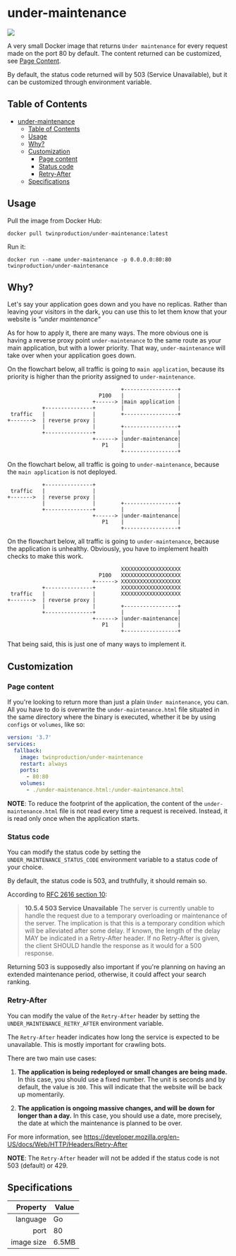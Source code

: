 # under-maintenance

![](https://img.shields.io/docker/pulls/twinproduction/under-maintenance.svg)

A very small Docker image that returns `Under maintenance` for every request made on the port 80 by default. 
The content returned can be customized, see [Page Content](#page-content).

By default, the status code returned will by 503 (Service Unavailable), but it can be customized through environment variable.


## Table of Contents

- [under-maintenance](#under-maintenance)
  * [Table of Contents](#table-of-contents)
  * [Usage](#usage)
  * [Why?](#why)
  * [Customization](#customization)
    + [Page content](#page-content)
    + [Status code](#status-code)
    + [Retry-After](#retry-after)
  * [Specifications](#specifications)


## Usage

Pull the image from Docker Hub:

```
docker pull twinproduction/under-maintenance:latest
```

Run it:

```
docker run --name under-maintenance -p 0.0.0.0:80:80 twinproduction/under-maintenance
```


## Why?

Let's say your application goes down and you have no replicas. 
Rather than leaving your visitors in the dark, you can use this to let them know that 
your website is _"under maintenance"_

As for how to apply it, there are many ways. The more obvious one is having a reverse proxy point `under-maintenance` to the same route as your main application, but with a lower priority. That way, 
`under-maintenance` will take over when your application goes down.

On the flowchart below, all traffic is going to `main application`, because its priority is higher
than the priority assigned to `under-maintenance`.

```
                                    +-----------------+
                             P100   |                 |
                           +------> |main application |
           +---------------+        |                 |
 traffic   |               |        +-----------------+
+------->  | reverse proxy |
           |               |        +-----------------+
           +---------------+        |                 |
                           +------> |under-maintenance|
                              P1    |                 |
                                    +-----------------+
```

On the flowchart below, all traffic is going to `under-maintenance`, because the `main application` is not deployed.

```
           +---------------+
 traffic   |               |
+------->  | reverse proxy |
           |               |        +-----------------+
           +---------------+        |                 |
                           +------> |under-maintenance|
                              P1    |                 |
                                    +-----------------+
```

On the flowchart below, all traffic is going to `under-maintenance`, because the application is unhealthy. Obviously, you have to implement health checks to make this work.

```
                                    XXXXXXXXXXXXXXXXXXX
                             P100   XXXXXXXXXXXXXXXXXXX
                           +------> XXXXXXXXXXXXXXXXXXX
           +---------------+        XXXXXXXXXXXXXXXXXXX
 traffic   |               |        XXXXXXXXXXXXXXXXXXX
+------->  | reverse proxy |
           |               |        +-----------------+
           +---------------+        |                 |
                           +------> |under-maintenance|
                              P1    |                 |
                                    +-----------------+
```

That being said, this is just one of many ways to implement it.


## Customization

### Page content

If you're looking to return more than just a plain `Under maintenance`, you can. All you have to do is overwrite the `under-maintenance.html` file situated in the same directory where the binary is executed, whether it be by using `configs` or `volumes`, like so:

```yaml
version: '3.7'
services:
  fallback:
    image: twinproduction/under-maintenance
    restart: always
    ports:
      - 80:80
    volumes:
      - ./under-maintenance.html:/under-maintenance.html
```

**NOTE**: To reduce the footprint of the application, the content of the `under-maintenance.html` file is not read every time a request is received. 
Instead, it is read only once when the application starts.


### Status code

You can modify the status code by setting the `UNDER_MAINTENANCE_STATUS_CODE` environment variable to a status code of your choice.

By default, the status code is 503, and truthfully, it should remain so.

According to [RFC 2616 section 10](https://www.w3.org/Protocols/rfc2616/rfc2616-sec10.html):

> **10.5.4 503 Service Unavailable**
> The server is currently unable to handle the request due to a temporary overloading or maintenance of the server. The implication is that this is a temporary condition which will be alleviated after some delay. If known, the length of the delay MAY be indicated in a Retry-After header. If no Retry-After is given, the client SHOULD handle the response as it would for a 500 response. 

Returning 503 is supposedly also important if you're planning on having an extended maintenance period, otherwise, it could affect your search ranking.


### Retry-After

You can modify the value of the `Retry-After` header by setting the `UNDER_MAINTENANCE_RETRY_AFTER` environment variable. 

The `Retry-After` header indicates how long the service is expected to be unavailable.
This is mostly important for crawling bots.

There are two main use cases:

1. **The application is being redeployed or small changes are being made.** 
In this case, you should use a fixed number. The unit is seconds and by default, the value is `300`. This will indicate that the website will be back up momentarily.

2. **The application is ongoing massive changes, and will be down for longer than a day.**
In this case, you should use a date, more precisely, the date at which the maintenance is planned to be over.

For more information, see https://developer.mozilla.org/en-US/docs/Web/HTTP/Headers/Retry-After

**NOTE**: The `Retry-After` header will not be added if the status code is not 503 (default) or 429.


## Specifications

| Property    | Value |
|------------:|-------|
| language    | Go    |
| port        | 80    |
| image size  | 6.5MB |